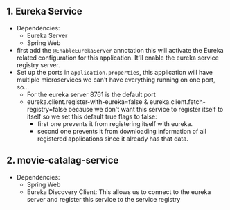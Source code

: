## 1. Eureka Service 
- Dependencies:
    - Eureka Server
    - Spring Web
- first add the `@EnableEurekaServer` annotation this will activate the Eureka related configuration for this application. It'll enable the eureka service registry server.
- Set up the ports in `application.properties`, this application will have multiple microservices we can't have everything running on one port, so...
    - For the eureka server 8761 is the default port
    - eureka.client.register-with-eureka=false &
eureka.client.fetch-registry=false because we don't want this service to register itself to itself so we set this default true flags to false:
        - first one prevents it from registering itself with eureka.
        - second one prevents it from downloading information of all registered applications since it already has that data.

## 2. movie-catalag-service
- Dependencies:
    - Spring Web
    - Eureka Discovery Client: This allows us to connect to the eureka server and register this service to the service registry